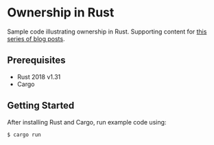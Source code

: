 # Ownership in Rust

Sample code illustrating ownership in Rust.
Supporting content for [this series of blog posts](http://blog.kevinwmatthews.com/tags/#ownership).


## Prerequisites

  * Rust 2018 v1.31
  * Cargo


## Getting Started

After installing Rust and Cargo, run example code using:
```bash
$ cargo run
```
